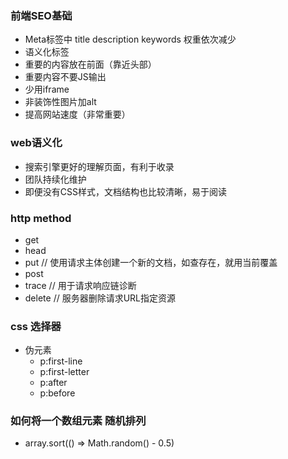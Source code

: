### 前端SEO基础
+ Meta标签中 title description keywords 权重依次减少
+ 语义化标签
+ 重要的内容放在前面（靠近头部）
+ 重要内容不要JS输出
+ 少用iframe
+ 非装饰性图片加alt
+ 提高网站速度（非常重要）

### web语义化
+ 搜索引擎更好的理解页面，有利于收录
+ 团队持续化维护
+ 即便没有CSS样式，文档结构也比较清晰，易于阅读

### http method
+ get 
+ head
+ put // 使用请求主体创建一个新的文档，如查存在，就用当前覆盖
+ post
+ trace // 用于请求响应链诊断
+ delete // 服务器删除请求URL指定资源

### css 选择器
+ 伪元素
    + p:first-line
    + p:first-letter
    + p:after
    + p:before
### 如何将一个数组元素 随机排列
+ array.sort(() => Math.random() - 0.5)
